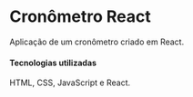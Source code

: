 # Cronômetro React

Aplicação de um cronômetro criado em React.

#### Tecnologias utilizadas

HTML, CSS, JavaScript e React.
